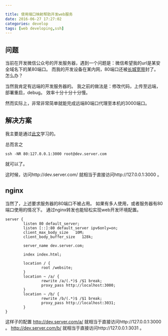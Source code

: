 ```yaml
---

title: 使用端口映射帮助开发web服务
date: 2016-06-27 17:27:02
categories: develop
tags: [web developing,ssh]
---
```


## 问题

当前在开发微信公众号的开发服务器，遇到一个问题是：微信希望我的url是某安全域名下的某80端口。
而我的开发设备在某内网，80端口还被[长城宽带](http://club.autohome.com.cn/bbs/thread-a-100024-44338780-1.html)封了。
怎么办？

当然我肯定有远端的开发服务器的。
我之前的做法是：修改代码，上传至远端，部署重启，debug。
效率十分十分十分慢。

然而实际上，非常非常简单就能完成远端80端口代理至本机的3000端口。

<!--more-->

## 解决方案

我主要是通过[此文](https://www.ibm.com/developerworks/cn/linux/l-cn-sshforward/)学习的。

总而言之
```shell
ssh -NR 80:127.0.0.1:3000 root@dev.server.com
```
就可以了。

这时候，访问http://dev.server.com/ 就相当于直接访问http://127.0.0.1:3000 。

## nginx
当然了，上述要求服务器的80端口不被占用。
如果有多人使用，或者服务器有80端口使用的情况下。
通过nginx转发也能轻松实现web开发环境配置。

```
server {
        listen 80 default_server;
        listen [::]:80 default_server ipv6only=on;
        client_max_body_size   10M;
        client_body_buffer_size   128k;

        server_name dev.server.com;

        index index.html;

        location / {
                root /website;
        }
        location ~ /a/ {
                rewrite /a/(.*)$ /$1 break;
                proxy_pass http://localhost:3000;
        }
        location ~ /b/ {
                rewrite /b/(.*)$ /$1 break;
                proxy_pass http://localhost:3031;
        }
}
```
这样子的配置
http://dev.server.com/a/ 就相当于直接访问http://127.0.0.1:3000 。
http://dev.server.com/b/ 就相当于直接访问http://127.0.0.1:3031 。
